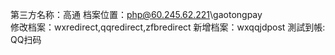 第三方名称：高通
档案位置：php@60.245.62.221\gaotongpay  
修改档案：wxredirect,qqredirect,zfbredirect
新增档案：wxqqjdpost
測試到帳: QQ扫码
